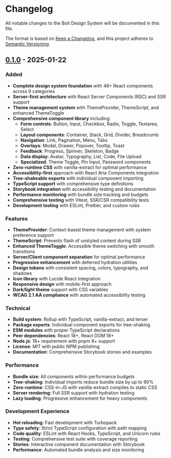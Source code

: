 # Changelog

All notable changes to the Bolt Design System will be documented in this file.

The format is based on [Keep a Changelog](https://keepachangelog.com/en/1.0.0/),
and this project adheres to [Semantic Versioning](https://semver.org/spec/v2.0.0.html).

## [0.1.0] - 2025-01-22

### Added

- **Complete design system foundation** with 46+ React components across 9 categories
- **Server-first architecture** with React Server Components (RSC) and SSR support
- **Theme management system** with ThemeProvider, ThemeScript, and enhanced ThemeToggle
- **Comprehensive component library** including:
  - **Form controls**: Button, Input, Checkbox, Radio, Toggle, Textarea, Select
  - **Layout components**: Container, Stack, Grid, Divider, Breadcrumb
  - **Navigation**: Link, Pagination, Menu, Tabs
  - **Overlays**: Modal, Drawer, Popover, Tooltip, Toast
  - **Feedback**: Progress, Spinner, Skeleton, Badge
  - **Data display**: Avatar, Typography, List, Code, File Upload
  - **Specialized**: Theme Toggle, Pin Input, Password components
- **Zero-runtime CSS** with vanilla-extract for optimal performance
- **Accessibility-first** approach with React Aria Components integration
- **Tree-shakeable exports** with individual component importing
- **TypeScript support** with comprehensive type definitions
- **Storybook integration** with accessibility testing and documentation
- **Performance monitoring** with bundle size tracking and budgets
- **Comprehensive testing** with Vitest, SSR/CSR compatibility tests
- **Development tooling** with ESLint, Prettier, and custom rules

### Features

- **ThemeProvider**: Context-based theme management with system preference support
- **ThemeScript**: Prevents flash of unstyled content during SSR
- **Enhanced ThemeToggle**: Accessible theme switching with smooth transitions
- **Server/Client component separation** for optimal performance
- **Progressive enhancement** with deferred hydration utilities
- **Design tokens** with consistent spacing, colors, typography, and shadows
- **Icon library** with Lucide React integration
- **Responsive design** with mobile-first approach
- **Dark/light theme** support with CSS variables
- **WCAG 2.1 AA compliance** with automated accessibility testing

### Technical

- **Build system**: Rollup with TypeScript, vanilla-extract, and terser
- **Package exports**: Individual component exports for tree-shaking
- **ESM modules** with proper TypeScript declarations
- **Peer dependencies**: React 18+, React DOM 18+
- **Node.js**: 18+ requirement with pnpm 8+ support
- **License**: MIT with public NPM publishing
- **Documentation**: Comprehensive Storybook stories and examples

### Performance

- **Bundle size**: All components within performance budgets
- **Tree-shaking**: Individual imports reduce bundle size by up to 90%
- **Zero-runtime**: CSS-in-JS with vanilla-extract compiles to static CSS
- **Server rendering**: Full SSR support with hydration testing
- **Lazy loading**: Progressive enhancement for heavy components

### Development Experience

- **Hot reloading**: Fast development with Turbopack
- **Type safety**: Strict TypeScript configuration with path mapping
- **Code quality**: ESLint with React Hooks, TypeScript, and Unicorn rules
- **Testing**: Comprehensive test suite with coverage reporting
- **Stories**: Interactive component documentation with Storybook
- **Performance**: Automated bundle analysis and size monitoring

[0.1.0]: https://github.com/pablohernanaraujo/bolt/releases/tag/v0.1.0